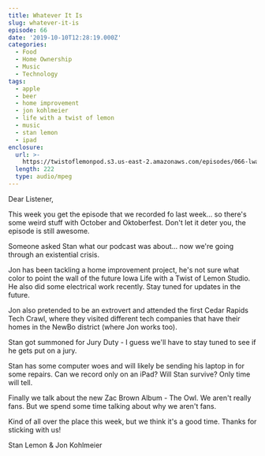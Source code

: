 ```yaml
---
title: Whatever It Is
slug: whatever-it-is
episode: 66
date: '2019-10-10T12:28:19.000Z'
categories:
  - Food
  - Home Ownership
  - Music
  - Technology
tags:
  - apple
  - beer
  - home improvement
  - jon kohlmeier
  - life with a twist of lemon
  - music
  - stan lemon
  - ipad
enclosure:
  url: >-
    https://twistoflemonpod.s3.us-east-2.amazonaws.com/episodes/066-lwatol-20191010.mp3
  length: 222
  type: audio/mpeg
---
```


Dear Listener,

This week you get the episode that we recorded fo last week… so there's some weird stuff with October and Oktoberfest. Don't let it deter you, the episode is still awesome.

Someone asked Stan what our podcast was about… now we're going through an existential crisis.

Jon has been tackling a home improvement project, he's not sure what color to point the wall of the future Iowa Life with a Twist of Lemon Studio. He also did some electrical work recently. Stay tuned for updates in the future.

Jon also pretended to be an extrovert and attended the first Cedar Rapids Tech Crawl, where they visited different tech companies that have their homes in the NewBo district (where Jon works too).

Stan got summoned for Jury Duty - I guess we'll have to stay tuned to see if he gets put on a jury.

Stan has some computer woes and will likely be sending his laptop in for some repairs. Can we record only on an iPad? Will Stan survive? Only time will tell.

Finally we talk about the new Zac Brown Album - The Owl. We aren't really fans. But we spend some time talking about why we aren't fans.

Kind of all over the place this week, but we think it's a good time. Thanks for sticking with us!

Stan Lemon & Jon Kohlmeier

